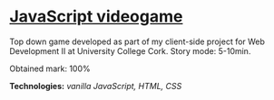 # [JavaScript videogame](https://manurevelles.github.io/topdown-game/)
Top down game developed as part of my client-side project for Web Development II at University College Cork. Story mode: 5-10min.

Obtained mark: 100%

**Technologies:** _vanilla JavaScript, HTML, CSS_
